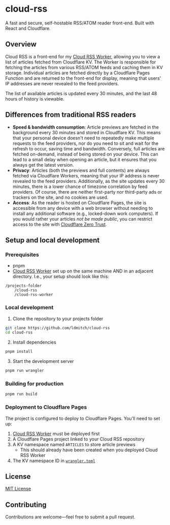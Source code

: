 # cloud-rss

A fast and secure, self-hostable RSS/ATOM reader front-end. Built with React and Cloudflare.

## Overview

Cloud RSS is a front-end for my [Cloud RSS Worker](https://github.com/ldmitch/cloud-rss-worker), allowing you to view a list of articles fetched from Cloudflare KV. The Worker is responsible for fetching the articles from various RSS/ATOM feeds and caching them in KV storage. Individual articles are fetched directly by a Cloudflare Pages Function and are returned to the front-end for display, meaning that users' IP addresses are never revealed to the feed providers.

The list of available articles is updated every 30 minutes, and the last 48 hours of history is viewable.

## Differences from traditional RSS readers

- **Speed & bandwidth consumption**: Article previews are fetched in the background every 30 minutes and stored in Cloudflare KV. This means that your personal device doesn't need to repeatedly make multiple requests to the feed providers, nor do you need to sit and wait for the refresh to occur, saving time and bandwidth. Conversely, full articles are fetched on-demand, instead of being stored on your device. This can lead to a small delay when opening an article, but it ensures that you always get the latest version.
- **Privacy**: Articles (both the previews and full contents) are always fetched via Cloudflare Workers, meaning that your IP address is never revealed to the feed providers. Additionally, as the site updates every 30 minutes, there is a lower chance of timezone correlation by feed providers. Of course, there are neither first-party nor third-party ads or trackers on the site, and no cookies are used.
- **Access**: As the reader is hosted on Cloudflare Pages, the site is accessible from any device with a web browser without needing to install any additional software (e.g., locked-down work computers). If you would rather your articles *not be made public*, you can restrict access to the site with [Cloudflare Zero Trust](https://developers.cloudflare.com/cloudflare-one/applications/configure-apps/self-hosted-public-app/).

## Setup and local development

### Prerequisites

- pnpm
- [Cloud RSS Worker](https://github.com/ldmitch/cloud-rss-worker) set up on the same machine AND in an adjacent directory. I.e., your setup should look like this:
```
/projects-folder
	/cloud-rss
	/cloud-rss-worker
```

### Local development

1. Clone the repository to your projects folder
```bash
git clone https://github.com/ldmitch/cloud-rss
cd cloud-rss
```

2. Install dependencies
```bash
pnpm install
```

3. Start the development server
```bash
pnpm run wrangler
```

### Building for production

```bash
pnpm run build
```

### Deployment to Cloudflare Pages

The project is configured to deploy to Cloudflare Pages. You'll need to set up:

1. [Cloud RSS Worker](https://github.com/ldmitch/cloud-rss-worker) must be deployed first
2. A Cloudflare Pages project linked to your Cloud RSS repository
3. A KV namespace named `ARTICLES` to store article previews
	- This should already have been created when you deployed Cloud RSS Worker
4. The KV namespace ID in [`wrangler.toml`](./wrangler.toml)

## License

[MIT License](./LICENSE.md)

## Contributing

Contributions are welcome—feel free to submit a pull request.
